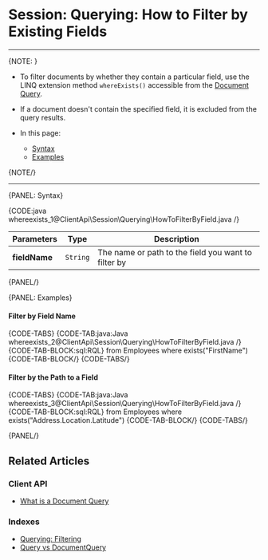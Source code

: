 ﻿# Session: Querying: How to Filter by Existing Fields  

---

{NOTE: }

* To filter documents by whether they contain a particular field, use the LINQ extension method `whereExists()` accessible 
from the [Document Query](../../../client-api/session/querying/document-query/what-is-document-query).  

* If a document doesn't contain the specified field, it is excluded from the query results.

* In this page:  
  * [Syntax](../../../client-api/session/querying/how-to-filter-by-field#syntax)  
  * [Examples](../../../client-api/session/querying/how-to-filter-by-field#examples)  

{NOTE/}

---

{PANEL: Syntax}

{CODE:java whereexists_1@ClientApi\Session\Querying\HowToFilterByField.java /}

| Parameters | Type | Description |
| - | - | - |
| **fieldName** | `String` | The name or path to the field you want to filter by |

{PANEL/}

{PANEL: Examples}

#### Filter by Field Name  

{CODE-TABS}
{CODE-TAB:java:Java whereexists_2@ClientApi\Session\Querying\HowToFilterByField.java /}
{CODE-TAB-BLOCK:sql:RQL}
from Employees 
where exists("FirstName")
{CODE-TAB-BLOCK/}
{CODE-TABS/}
<br/>
#### Filter by the Path to a Field  

{CODE-TABS}
{CODE-TAB:java:Java whereexists_3@ClientApi\Session\Querying\HowToFilterByField.java /}
{CODE-TAB-BLOCK:sql:RQL}
from Employees 
where exists("Address.Location.Latitude")
{CODE-TAB-BLOCK/}
{CODE-TABS/}

{PANEL/}

## Related Articles

### Client API

- [What is a Document Query](../../../client-api/session/querying/document-query/what-is-document-query)

### Indexes

- [Querying: Filtering](../../../indexes/querying/filtering)
- [Query vs DocumentQuery](../../../indexes/querying/query-vs-document-query)
